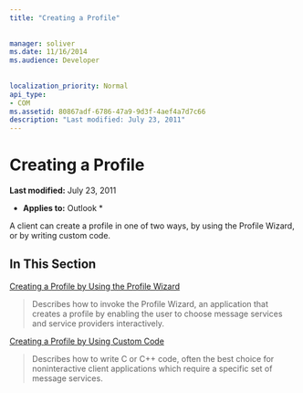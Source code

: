 ```yaml
---
title: "Creating a Profile"
 
 
manager: soliver
ms.date: 11/16/2014
ms.audience: Developer
 
 
localization_priority: Normal
api_type:
- COM
ms.assetid: 80867adf-6786-47a9-9d3f-4aef4a7d7c66
description: "Last modified: July 23, 2011"
---
```


# Creating a Profile

 **Last modified:** July 23, 2011 
  
 * **Applies to:** Outlook * 
  
A client can create a profile in one of two ways, by using the Profile Wizard, or by writing custom code.
  
## In This Section

[Creating a Profile by Using the Profile Wizard](creating-a-profile-by-using-the-profile-wizard.md)
  
> Describes how to invoke the Profile Wizard, an application that creates a profile by enabling the user to choose message services and service providers interactively.
    
[Creating a Profile by Using Custom Code](creating-a-profile-by-using-custom-code.md)
  
> Describes how to write C or C++ code, often the best choice for noninteractive client applications which require a specific set of message services.
    

